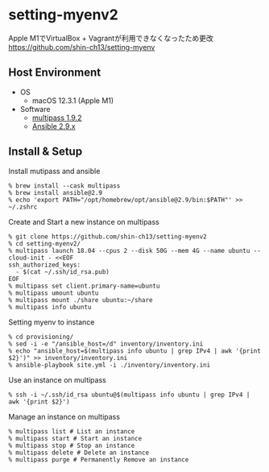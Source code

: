 # setting-myenv2

Apple M1でVirtualBox + Vagrantが利用できなくなったため更改
<https://github.com/shin-ch13/setting-myenv>

## Host Environment

* OS
  * macOS 12.3.1 (Apple M1)
* Software
  * [multipass 1.9.2](https://multipass.run/docs)
  * [Ansible 2.9.x](https://docs.ansible.com/)

## Install & Setup

Install mutipass and ansible

```shell
% brew install --cask multipass
% brew install ansible@2.9
% echo 'export PATH="/opt/homebrew/opt/ansible@2.9/bin:$PATH"' >> ~/.zshrc
```

Create and Start a new instance on multipass

```shell
% git clone https://github.com/shin-ch13/setting-myenv2
% cd setting-myenv2/
% multipass launch 18.04 --cpus 2 --disk 50G --mem 4G --name ubuntu --cloud-init - <<EOF
ssh_authorized_keys:
  - $(cat ~/.ssh/id_rsa.pub)
EOF
% multipass set client.primary-name=ubuntu
% multipass umount ubuntu
% multipass mount ./share ubuntu:~/share
% multipass info ubuntu
```

Setting myenv to instance

```shell
% cd provisioning/
% sed -i -e "/ansible_host=/d" inventory/inventory.ini
% echo "ansible_host=$(multipass info ubuntu | grep IPv4 | awk '{print $2}')" >> inventory/inventory.ini
% ansible-playbook site.yml -i ./inventory/inventory.ini
```

Use an instance on multipass

```shell
% ssh -i ~/.ssh/id_rsa ubuntu@$(multipass info ubuntu | grep IPv4 | awk '{print $2}')
```

Manage an instance on multipass

```shell
% multipass list # List an instance
% multipass start # Start an instance
% multipass stop # Stop an instance
% multipass delete # Delete an instance
% multipass purge # Permanently Remove an instance
```
